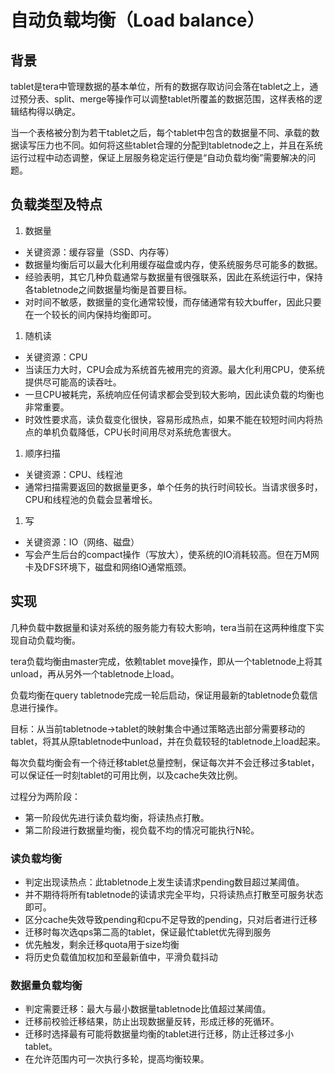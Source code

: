 # 自动负载均衡（Load balance）

## 背景

tablet是tera中管理数据的基本单位，所有的数据存取访问会落在tablet之上，通过预分表、split、merge等操作可以调整tablet所覆盖的数据范围，这样表格的逻辑结构得以确定。

当一个表格被分割为若干tablet之后，每个tablet中包含的数据量不同、承载的数据读写压力也不同。如何将这些tablet合理的分配到tabletnode之上，并且在系统运行过程中动态调整，保证上层服务稳定运行便是“自动负载均衡”需要解决的问题。

## 负载类型及特点

 1. 数据量

  * 关键资源：缓存容量（SSD、内存等）
  * 数据量均衡后可以最大化利用缓存磁盘或内存，使系统服务尽可能多的数据。
  * 经验表明，其它几种负载通常与数据量有很强联系，因此在系统运行中，保持各tabletnode之间数据量均衡是首要目标。 
  * 对时间不敏感，数据量的变化通常较慢，而存储通常有较大buffer，因此只要在一个较长的间内保持均衡即可。

 1. 随机读
 
  * 关键资源：CPU
  * 当读压力大时，CPU会成为系统首先被用完的资源。最大化利用CPU，使系统提供尽可能高的读吞吐。
  * 一旦CPU被耗完，系统响应任何请求都会受到较大影响，因此读负载的均衡也非常重要。
  * 时效性要求高，读负载变化很快，容易形成热点，如果不能在较短时间内将热点的单机负载降低，CPU长时间用尽对系统危害很大。
 
 1. 顺序扫描

  * 关键资源：CPU、线程池
  * 通常扫描需要返回的数据量更多，单个任务的执行时间较长。当请求很多时，CPU和线程池的负载会显著增长。

 1. 写
 
  * 关键资源：IO（网络、磁盘）
  * 写会产生后台的compact操作（写放大），使系统的IO消耗较高。但在万M网卡及DFS环境下，磁盘和网络IO通常瓶颈。

## 实现

几种负载中数据量和读对系统的服务能力有较大影响，tera当前在这两种维度下实现自动负载均衡。

tera负载均衡由master完成，依赖tablet move操作，即从一个tabletnode上将其unload，再从另外一个tabletnode上load。

负载均衡在query tabletnode完成一轮后启动，保证用最新的tabletnode负载信息进行操作。

目标：从当前tabletnode->tablet的映射集合中通过策略选出部分需要移动的tablet，将其从原tabletnode中unload，并在负载较轻的tabletnode上load起来。

每次负载均衡会有一个待迁移tablet总量控制，保证每次并不会迁移过多tablet，可以保证任一时刻tablet的可用比例，以及cache失效比例。

过程分为两阶段：

  * 第一阶段优先进行读负载均衡，将读热点打散。
  * 第二阶段进行数据量均衡，视负载不均的情况可能执行N轮。

### 读负载均衡

  * 判定出现读热点：此tabletnode上发生读请求pending数目超过某阈值。
  * 并不期待将所有tabletnode的读请求完全平均，只将读热点打散至可服务状态即可。
  * 区分cache失效导致pending和cpu不足导致的pending，只对后者进行迁移
  * 迁移时每次选qps第二高的tablet，保证最忙tablet优先得到服务
  * 优先触发，剩余迁移quota用于size均衡
  * 将历史负载值加权加和至最新值中，平滑负载抖动

### 数据量负载均衡

  * 判定需要迁移：最大与最小数据量tabletnode比值超过某阈值。
  * 迁移前校验迁移结果，防止出现数据量反转，形成迁移的死循环。
  * 迁移时选择最有可能将数据量均衡的tablet进行迁移，防止迁移过多小tablet。
  * 在允许范围内可一次执行多轮，提高均衡较果。
